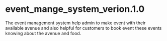 # event_mange_system_verion.1.0
The event management system help admin to make event with their available avenue and also helpful for customers to book event these events knowing about the avenue and   food.

